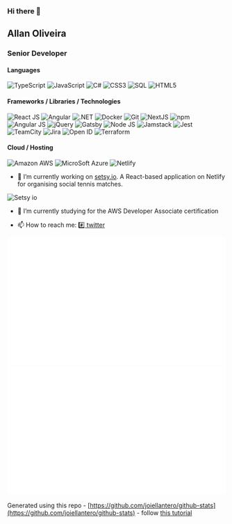 ### Hi there 👋

## Allan Oliveira

### Senior Developer

#### Languages

![TypeScript](https://img.shields.io/badge/-TypeScript-000?logo=typescript)
![JavaScript](https://img.shields.io/badge/-JavaScript-000?logo=javascript)
![C#](https://img.shields.io/badge/-C%20Sharp-000?&logo=csharp)
![CSS3](https://img.shields.io/badge/-CSS%203-000?&logo=css3)
![SQL](https://img.shields.io/badge/-SQL-000?&logo=microsoftsqlserver)
![HTML5](https://img.shields.io/badge/-HTML5-000?&logo=html5)

#### Frameworks / Libraries / Technologies

![React JS](https://img.shields.io/badge/-React%20JS-000?&logo=react)
![Angular](https://img.shields.io/badge/-Angular-000?&logo=angular)
![.NET](https://img.shields.io/badge/-DotNet-000?&logo=dotnet)
![Docker](https://img.shields.io/badge/-Docker-000?&logo=docker)
![Git](https://img.shields.io/badge/-Git-000?&logo=git)
![NextJS](https://img.shields.io/badge/-Next%20JS-000?&logo=nextdotjs)
![npm](https://img.shields.io/badge/-npm-000?&logo=npm)
![Angular JS](https://img.shields.io/badge/-AngularJS-000?&logo=angularjs)
![jQuery](https://img.shields.io/badge/-jQuery-000?&logo=jquery)
![Gatsby](https://img.shields.io/badge/-Gatsby-000?&logo=gatsby)
![Node JS](https://img.shields.io/badge/-Node%20JS-000?&logo=nodedotjs)
![Jamstack](https://img.shields.io/badge/-Jamstack-000?&logo=jamstack)
![Jest](https://img.shields.io/badge/-Jest-000?&logo=jest)
![TeamCity](https://img.shields.io/badge/-TeamCity-000?&logo=teamcity)
![Jira](https://img.shields.io/badge/-Jira-000?&logo=jira)
![Open ID](https://img.shields.io/badge/-Open%20ID-000?&logo=openid)
![Terraform](https://img.shields.io/badge/-Terraform-000?&logo=terraform)

#### Cloud / Hosting

![Amazon AWS](https://img.shields.io/badge/-Amazon%20AWS-000?&logo=amazonaws)
![MicroSoft Azure](https://img.shields.io/badge/-MicroSoft%20Azure-000?&logo=microsoftazure)
![Netlify](https://img.shields.io/badge/-Netlify-000?&logo=netlify)

- 🔭 I’m currently working on [setsy.io](https://setsy.io). A React-based application on Netlify for organising social tennis matches.
 
![Setsy io](https://user-images.githubusercontent.com/4121457/177541282-28e7efeb-1622-408c-aa69-a0ec4495a1a8.png)

- 🌱 I’m currently studying for the AWS Developer Associate certification

- 📫 How to reach me: [#️⃣ twitter](https://twitter.com/alkem1st)

![Overview](https://github.com/Alk3m1st/github-stats/blob/master/generated/overview.svg)
![Languages](https://github.com/Alk3m1st/github-stats/blob/master/generated/languages.svg)

Generated using this repo - [https://github.com/joiellantero/github-stats](https://github.com/joiellantero/github-stats) - follow [this tutorial](https://medium.com/analytics-vidhya/creating-a-readme-with-statistics-for-your-github-profile-dcf1647e978e)

<!--
**Alk3m1st/Alk3m1st** is a ✨ _special_ ✨ repository because its `README.md` (this file) appears on your GitHub profile.

Here are some ideas to get you started:

- 👯 I’m looking to collaborate on ...
- 🤔 I’m looking for help with ...
- 💬 Ask me about ...
- 😄 Pronouns: ...
- ⚡ Fun fact: ...
https://github.com/simple-icons/simple-icons/blob/develop/slugs.md
https://github.com/anuraghazra/github-readme-stats

[![My GitHub Stats](https://github-readme-stats.vercel.app/api/?username=Alkem1st&count_private=true&theme=synthwave&showicons=true&include_all_commits=true)]()
[![My GitHub Language Stats](https://github-readme-stats.vercel.app/api/top-langs/?username=Alkem1st&langs_count=5&theme=synthwave)]()

-->

